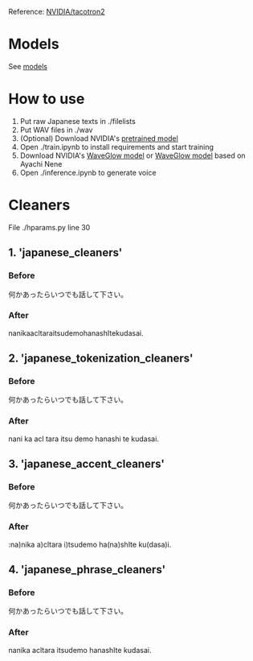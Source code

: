 Reference: [NVIDIA/tacotron2](https://github.com/NVIDIA/tacotron2)
# Models
See [models](https://github.com/CjangCjengh/models)
# How to use
1. Put raw Japanese texts in ./filelists
2. Put WAV files in ./wav
3. (Optional) Download NVIDIA's [pretrained model](https://drive.google.com/file/d/1c5ZTuT7J08wLUoVZ2KkUs_VdZuJ86ZqA/view?usp=sharing)
4. Open ./train.ipynb to install requirements and start training
5. Download NVIDIA's [WaveGlow model](https://drive.google.com/open?id=1rpK8CzAAirq9sWZhe9nlfvxMF1dRgFbF) or [WaveGlow model](https://sjtueducn-my.sharepoint.com/:u:/g/personal/cjang_cjengh_sjtu_edu_cn/EbyZnGnCJclGl5q_M3KGWTUBq4IIqSLiGznFdqHbv3WM5A?e=8c2aWE) based on Ayachi Nene
6. Open ./inference.ipynb to generate voice

# Cleaners
File ./hparams.py line 30
## 1. 'japanese_cleaners'
### Before
何かあったらいつでも話して下さい。
### After
nanikaacltaraitsudemohanashItekudasai.
## 2. 'japanese_tokenization_cleaners'
### Before
何かあったらいつでも話して下さい。
### After
nani ka acl tara itsu demo hanashi te kudasai.
## 3. 'japanese_accent_cleaners'
### Before
何かあったらいつでも話して下さい。
### After
:na)nika a)cltara i)tsudemo ha(na)shIte ku(dasa)i.
## 4. 'japanese_phrase_cleaners'
### Before
何かあったらいつでも話して下さい。
### After
nanika acltara itsudemo hanashIte kudasai.
